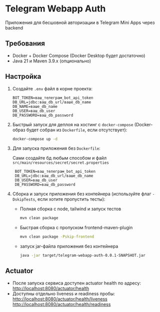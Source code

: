 # Telegram Webapp Auth

Приложения для бесшовной авторизации в Telegram Mini Apps через backend

## Требования

- Docker + Docker Compose (Docker Desktop будет достаточно)
- Java 21 и Maven 3.9.x (опционально)

## Настройка

1. Создайте `.env` файл в корне проекта:
    ```properties
    BOT_TOKEN=ваш_телеграм_bot_api_token
    DB_URL=jdbc:ваш_db_url/ваше_db_name
    DB_NAME=ваше_db_name
    DB_USER=ваш_db_user
    DB_PASSWORD=ваш_db_password
    ```

2. Быстрый запуск для деплоя на хостинг с `docker-compose` (Docker-образ будет собран из `Dockerfile`, если
   отсутствует):
    ```bash
    docker-compose up -d
    ```

3. Для запуска приложения без `Dockerfile`:

   Сами создайте бд любым способом и файл `src/main/resources/secret/secret.properties`
   ```properties
    BOT_TOKEN=ваш_телеграм_bot_api_token
    DB_URL=jdbc:ваш_db_url/ваше_db_name
    DB_USER=ваш_db_user
    DB_PASSWORD=ваш_db_password
    ```

4. Сборка и запуск приложения без контейнера (используйте флаг `-DskipTests`, если хотите пропустить тесты):
    - Полная сборка с node, tailwind и запуск тестов
        ```bash
        mvn clean package
        ```
    - Быстрая сборка с пропуском frontend-maven-plugin
      ```bash
      mvn clean package -Pskip-frontend
      ```
    - запуск jar-файла приложения без контейнера
      ```bash
      java -jar target/telegram-webapp-auth-0.0.1-SNAPSHOT.jar
      ```

## Actuator

- После запуска сервиса доступен actuator health по адресу:  
  <http://localhost:8080/actuator/health>
- Доступны отдельно liveness и readiness пробы: <br>
  <http://localhost:8080/actuator/health/liveness> <br>
  <http://localhost:8080/actuator/health/readiness>
